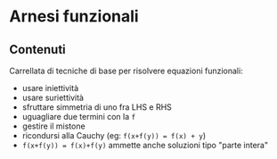 # Arnesi funzionali

## Contenuti

Carrellata di tecniche di base per risolvere equazioni funzionali:

- usare iniettività
- usare suriettività
- sfruttare simmetria di uno fra LHS e RHS
- uguagliare due termini con la `f`
- gestire il mistone
- ricondursi alla Cauchy (eg: `f(x+f(y)) = f(x) + y`)
- `f(x+f(y)) = f(x)+f(y)` ammette anche soluzioni tipo "parte intera"
